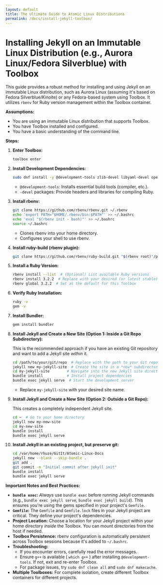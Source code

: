 ```yaml
---
layout: default
title: The Ultimate Guide to Atomic Linux Distributions
permalink: /docs/install-jekyll-toolbox/
---
```


# Installing Jekyll on an Immutable Linux Distribution (e.g., Aurora Linux/Fedora Silverblue) with Toolbox

This guide provides a robust method for installing and using Jekyll on an immutable Linux distribution, such as Aurora Linux (assuming it's based on Fedora Silverblue/Kinoite) or any Fedora-based system using Toolbox. It utilizes `rbenv` for Ruby version management within the Toolbox container.

**Assumptions:**

*   You are using an immutable Linux distribution that supports Toolbox.
*   You have Toolbox installed and configured.
*   You have a basic understanding of the command line.

**Steps:**

1.  **Enter Toolbox:**

    ```bash
    toolbox enter
    ```

2.  **Install Development Dependencies:**

    ```bash
    sudo dnf install -y @development-tools zlib-devel libyaml-devel openssl-devel readline-devel bzip2-devel autoconf automake libtool bison sqlite-devel
    ```
    *   `@development-tools`: Installs essential build tools (compiler, etc.).
    *   `-devel` packages: Provide headers and libraries for compiling Ruby.

3.  **Install rbenv:**

    ```bash
    git clone https://github.com/rbenv/rbenv.git ~/.rbenv
    echo 'export PATH="$HOME/.rbenv/bin:$PATH"' >> ~/.bashrc
    echo 'eval "$(rbenv init - bash)"' >> ~/.bashrc
    source ~/.bashrc
    ```
    *   Clones rbenv into your home directory.
    *   Configures your shell to use rbenv.

4.  **Install ruby-build (rbenv plugin):**

    ```bash
    git clone https://github.com/rbenv/ruby-build.git "$(rbenv root)"/plugins/ruby-build
    ```

5.  **Install a Ruby Version:**

    ```bash
    rbenv install --list  # (Optional) List available Ruby versions
    rbenv install 3.2.2  # Replace with your desired (or latest stable) Ruby version
    rbenv global 3.2.2  # Set as the default for this Toolbox
    ```

6.  **Verify Ruby Installation:**

    ```bash
    ruby -v
    gem -v
    ```

7.  **Install Bundler:**

    ```bash
    gem install bundler
    ```

8.  **Install Jekyll and Create a New Site (Option 1: Inside a Git Repo Subdirectory):**

    This is the recommended approach if you have an existing Git repository and want to add a Jekyll site *within* it.

    ```bash
    cd /path/to/your/git/repo  # Replace with the path to your Git repository
    jekyll new my-jekyll-site  # Create the site in a *new* subdirectory
    cd my-jekyll-site        # Navigate into the new Jekyll site directory
    bundle install           # Install project dependencies
    bundle exec jekyll serve  # Start the development server
    ```
    *   Replace `my-jekyll-site` with your desired site name.

9. **Install Jekyll and Create a New Site (Option 2: Outside a Git Repo):**

    This creates a completely independent Jekyll site.

    ```bash
    cd ~  # Go to your home directory
    jekyll new my-new-site
    cd my-new-site
    bundle install
    bundle exec jekyll serve
    ```
10. **Install Jekyll in an existing project, but preserve git:**
    ```bash
    cd /var/home/rhuze/GitIt/Atomic-Linux-Docs
    jekyll new --blank --skip-bundle .
    git add .
    git commit -m "Initial commit after jekyll init"
    bundle install
    bundle exec jekyll serve
    ```

**Important Notes and Best Practices:**

*   **`bundle exec`:** *Always* use `bundle exec` before running Jekyll commands (e.g., `bundle exec jekyll serve`, `bundle exec jekyll build`). This ensures you're using the gems specified in your project's `Gemfile`.
*   **`Gemfile`:**  The `Gemfile` and `Gemfile.lock` files in your Jekyll project are critical. They define your project's dependencies.
*   **Project Location:**  Choose a location for your Jekyll project within your home directory *inside* the Toolbox.  You can mount directories from the host if needed.
*   **Toolbox Persistence:** rbenv configuration is automatically persistent across Toolbox sessions because it's added to `~/.bashrc`.
*   **Troubleshooting:**
    *   If you encounter errors, carefully read the error messages.
    *   Ensure `g++` is available ( `which g++` ) after installing `@development-tools`. If not, exit and re-enter Toolbox.
    *   For package issues, try `sudo dnf clean all` and `sudo dnf makecache`.
* **Multiple Toolboxes:** For complete isolation, create different Toolbox containers for different projects.



